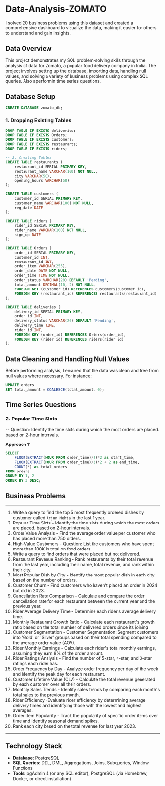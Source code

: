 # Data-Analysis-ZOMATO
I solved 20 business problems using this dataset and created a comprehensive dashboard to visualize the data, making it easier for others to understand and gain insights.
## Data Overview
This project demonstrates my SQL problem-solving skills through the analysis of data for Zomato, a popular food delivery company in India. The project involves setting up the database, importing data, handling null values, and solving a variety of business problems using complex SQL queries. Also aperformin time series questions.

## Database Setup
```sql
CREATE DATABASE zomato_db;
```

### 1. Dropping Existing Tables
```sql
DROP TABLE IF EXISTS deliveries;
DROP TABLE IF EXISTS Orders;
DROP TABLE IF EXISTS customers;
DROP TABLE IF EXISTS restaurants;
DROP TABLE IF EXISTS riders;

-- 2. Creating Tables
CREATE TABLE restaurants (
    restaurant_id SERIAL PRIMARY KEY,
    restaurant_name VARCHAR(100) NOT NULL,
    city VARCHAR(50),
    opening_hours VARCHAR(50)
);

CREATE TABLE customers (
    customer_id SERIAL PRIMARY KEY,
    customer_name VARCHAR(100) NOT NULL,
    reg_date DATE
);

CREATE TABLE riders (
    rider_id SERIAL PRIMARY KEY,
    rider_name VARCHAR(100) NOT NULL,
    sign_up DATE
);

CREATE TABLE Orders (
    order_id SERIAL PRIMARY KEY,
    customer_id INT,
    restaurant_id INT,
    order_item VARCHAR(255),
    order_date DATE NOT NULL,
    order_time TIME NOT NULL,
    order_status VARCHAR(20) DEFAULT 'Pending',
    total_amount DECIMAL(10, 2) NOT NULL,
    FOREIGN KEY (customer_id) REFERENCES customers(customer_id),
    FOREIGN KEY (restaurant_id) REFERENCES restaurants(restaurant_id)
);

CREATE TABLE deliveries (
    delivery_id SERIAL PRIMARY KEY,
    order_id INT,
    delivery_status VARCHAR(20) DEFAULT 'Pending',
    delivery_time TIME,
    rider_id INT,
    FOREIGN KEY (order_id) REFERENCES Orders(order_id),
    FOREIGN KEY (rider_id) REFERENCES riders(rider_id)
);
```
## Data Cleaning and Handling Null Values

Before performing analysis, I ensured that the data was clean and free from null values where necessary. For instance:

```sql
UPDATE orders
SET total_amount = COALESCE(total_amount, 0);
```

## Time Series Questions
### 2. Popular Time Slots
-- Question: Identify the time slots during which the most orders are placed. based on 2-hour intervals.

**Approach 1:**

```sql
SELECT 
	FLOOR(EXTRACT(HOUR FROM order_time)/2)*2 as start_time,
	FLOOR(EXTRACT(HOUR FROM order_time)/2)*2 + 2 as end_time,
	COUNT(*) as total_orders
FROM orders
GROUP BY 1, 2
ORDER BY 3 DESC;
```

## Business Problems
---
1. Write a query to find the top 5 most frequently ordered dishes by customer called `Arjun Mehta` in the last 1 year.
2. Popular Time Slots - Identify the time slots during which the most orders are placed. based on 2-hour intervals.
3. Order Value Analysis - Find the average order value per customer who has placed more than 750 orders.
4. High-Value Customers - Question: List the customers who have spent more than 100K in total on food orders.
5. Write a query to find orders that were placed but not delivered. 
6. Restaurant Revenue Ranking - Rank restaurants by their total revenue from the last year, including their name, total revenue, and rank within their city.
7. Most Popular Dish by City - Identify the most popular dish in each city based on the number of orders.
8. Customer Churn - Find customers who haven’t placed an order in 2024 but did in 2023.
9. Cancellation Rate Comparison - Calculate and compare the order cancellation rate for each restaurant between the current year and the previous year.
10. Rider Average Delivery Time - Determine each rider's average delivery time.
11. Monthly Restaurant Growth Ratio - Calculate each restaurant's growth ratio based on the total number of delivered orders since its joining
12. Customer Segmentation - Customer Segmentation: Segment customers into 'Gold' or 'Silver' groups based on their total spending compared to the average order value (AOV). 
13. Rider Monthly Earnings - Calculate each rider's total monthly earnings, assuming they earn 8% of the order amount.
14. Rider Ratings Analysis - Find the number of 5-star, 4-star, and 3-star ratings each rider has.
15. Order Frequency by Day - Analyze order frequency per day of the week and identify the peak day for each restaurant.
16. Customer Lifetime Value (CLV) - Calculate the total revenue generated by each customer over all their orders.
17. Monthly Sales Trends - Identify sales trends by comparing each month's total sales to the previous month.
18. Rider Efficiency -Evaluate rider efficiency by determining average delivery times and identifying those with the lowest and highest averages.
19. Order Item Popularity - Track the popularity of specific order items over time and identify seasonal demand spikes.
20. Rank each city based on the total revenue for last year 2023.

---
## Technology Stack
- **Database**: PostgreSQL
- **SQL Queries**: DDL, DML, Aggregations, Joins, Subqueries, Window Functions
- **Tools**: pgAdmin 4 (or any SQL editor), PostgreSQL (via Homebrew, Docker, or direct installation)
